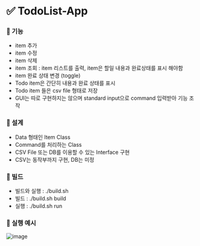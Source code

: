 # ✅ TodoList-App

### 🔮 기능
 - item 추가
 - item 수정
 - item 삭제
 - item 조회
       : item 리스트를 출력, item은 할일 내용과 완료상태를 표시 해야함
 - item 완료 상태 변경 (toggle)
 - Todo item은 간단히 내용과 완료 상태를 표시
 - Todo item 들은 csv file 형태로 저장
 - GUI는 따로 구현하지는 않으며 standard input으로 command 입력받아 기능 조작


### 🔮 설계
 - Data 형태인 Item Class
 - Command를 처리하는 Class
 - CSV File 또는 DB를 이용할 수 있는 Interface 구현
 - CSV는 동작부까지 구현, DB는 미정

### 🔮 빌드 
 - 빌드와 실행 : ./build.sh
 - 빌드 : ./build.sh build
 - 실행 : ./build.sh run

### 🔮 실행 예시
![image](https://user-images.githubusercontent.com/56015264/177896505-1e44dd63-6dec-48f7-93c6-130a7ef882c6.png)
